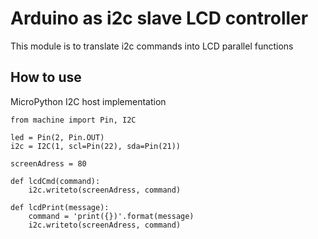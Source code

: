 # Arduino as i2c slave LCD controller
This module is to translate i2c commands into LCD parallel functions
## How to use
MicroPython I2C host implementation
```
from machine import Pin, I2C

led = Pin(2, Pin.OUT)
i2c = I2C(1, scl=Pin(22), sda=Pin(21))

screenAdress = 80

def lcdCmd(command):
    i2c.writeto(screenAdress, command)

def lcdPrint(message):
    command = 'print({})'.format(message)
    i2c.writeto(screenAdress, command)
```